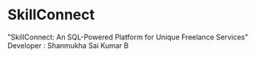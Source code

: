 # SkillConnect
"SkillConnect: An SQL-Powered Platform for Unique Freelance Services"
<br>
Developer : Shanmukha Sai Kumar B
